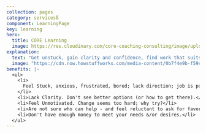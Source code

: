 ```yaml
---
collection: pages
category: servicesß
component: LearningPage
key: learning
hero:
  title: CORE Learning
  image: https://res.cloudinary.com/core-coaching-consulting/image/upload/v1596493058/pexels-pixabay-161154_uftaqi.jpg
explanation:
  text: "Get unstuck, gain clarity and confidence, find work that suits you better! We are SO excited to announce the first bi-lingual Breakout! Career Group (English/Spanish). Jump-start your career by joining highly-motivated, like-minded professionals from around the world AND work with expert coaches to get back on track! You will receive 12 career coaching sessions: 9 group sessions and 3 private half-hour sessions, 2 assessments of your career strengths & weaknesses, bonuses (copies of e-books --The Balancing Act, Prospering and Working and many other resources)."
  image: "https://cdn.now.howstuffworks.com/media-content/0b7f4e9b-f59c-4024-9f06-b3dc12850ab7-1920-1080.jpg"
benefits: |-
  <ul>
    <li>
      Feel Stuck, anxious, frustrated, bored; lack direction; job is poor fit.
    </li>
    <li>Lack Clarity. Don't see better options (or how to get there).</li>
    <li>Feel Unmotivated. Change seems too hard; why try?</li>
    <li>Are not sure who can help - and feel reluctant to ask for favors.</li>
    <li>Don't have enough money to meet your needs &/or desires.</li>
  </ul>
---
```

